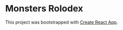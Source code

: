 Monsters Rolodex
================
This project was bootstrapped with [Create React App](https://github.com/facebook/create-react-app).

